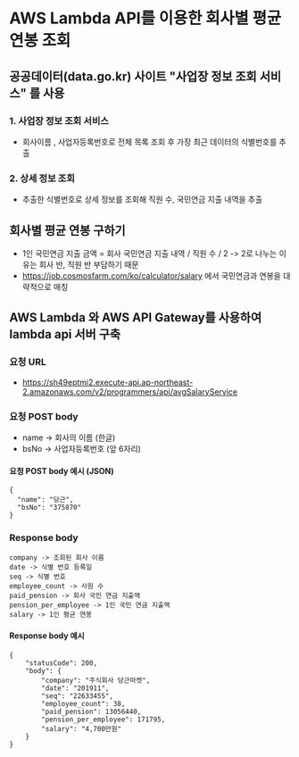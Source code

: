 # AWS Lambda API를 이용한 회사별 평균 연봉 조회

## 공공데이터(data.go.kr) 사이트 "사업장 정보 조회 서비스" 를 사용
### 1. 사업장 정보 조회 서비스
* 회사이름 , 사업자등록번호로 전체 목록 조회 후 가장 최근 데이터의 식별번호를 추출
### 2. 상세 정보 조회
* 추출한 식별번호로 상세 정보를 조회해 직원 수, 국민연금 지출 내역을 추출

## 회사별 평균 연봉 구하기
* 1인 국민연금 지출 금액 = 회사 국민연금 지출 내역 / 직원 수 / 2 -> 2로 나누는 이유는 회사 반, 직원 반 부담하기 때문
* https://job.cosmosfarm.com/ko/calculator/salary 에서 국민연금과 연봉을 대략적으로 매칭

## AWS Lambda 와 AWS API Gateway를 사용하여 lambda api 서버 구축
### 요청 URL
- https://sh49eptmi2.execute-api.ap-northeast-2.amazonaws.com/v2/programmers/api/avgSalaryService
### 요청 POST body
- name -> 회사의 이름 (한글)
- bsNo -> 사업자등록번호 (앞 6자리)

#### 요청 POST body 예시 (JSON)
  ``` 
  {
    "name": "당근",
    "bsNo": "375870"
  }
  ```

### Response body
```
company -> 조회된 회사 이름
date -> 식별 번호 등록일
seq -> 식별 번호
employee_count -> 사원 수
paid_pension -> 회사 국민 연금 지출액
pension_per_employee -> 1인 국민 연금 지출액
salary -> 1인 평균 연봉
```
#### Response body 예시
```
{
    "statusCode": 200,
    "body": {
        "company": "주식회사 당근마켓",
        "date": "201911",
        "seq": "22633455",
        "employee_count": 38,
        "paid_pension": 13056440,
        "pension_per_employee": 171795,
        "salary": "4,700만원"
    }
}
```
